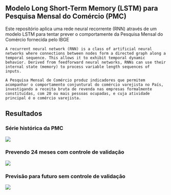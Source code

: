## Modelo Long Short-Term Memory (LSTM) para Pesquisa Mensal do Comércio (PMC)

Este repositório aplica uma rede neural recorrente (RNN) através de um modelo LSTM para tentar prever o comportamente da Pesquisa Mensal do Comércio fornecida pelo IBGE

```A recurrent neural network (RNN) is a class of artificial neural networks where connections between nodes form a directed graph along a temporal sequence. This allows it to exhibit temporal dynamic behavior. Derived from feedforward neural networks, RNNs can use their internal state (memory) to process variable length sequences of inputs.```

```A Pesquisa Mensal de Comércio produz indicadores que permitem acompanhar o comportamento conjuntural do comércio varejista no País, investigando a receita bruta de revenda nas empresas formalmente constituídas, com 20 ou mais pessoas ocupadas, e cuja atividade principal é o comércio varejista.```

## Resultados

### Série histórica da PMC

![](1.png)

### Prevendo 24 meses com controle de validação

![](2.png)

### Previsão para futuro sem controle de validação

![](3.png)
